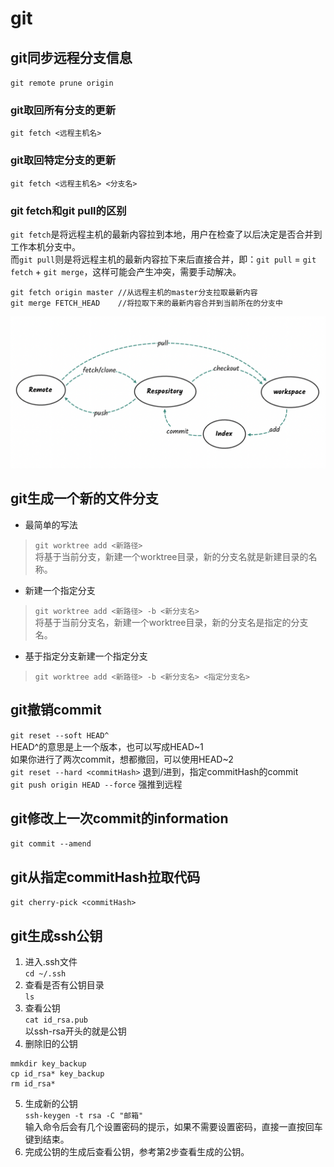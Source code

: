 # git

## git同步远程分支信息
`git remote prune origin`

### git取回所有分支的更新
`git fetch <远程主机名>`

### git取回特定分支的更新
`git fetch <远程主机名> <分支名>`

### git fetch和git pull的区别
`git fetch`是将远程主机的最新内容拉到本地，用户在检查了以后决定是否合并到工作本机分支中。   
而`git pull`则是将远程主机的最新内容拉下来后直接合并，即：`git pull` = `git fetch` + `git merge`，这样可能会产生冲突，需要手动解决。
```
git fetch origin master //从远程主机的master分支拉取最新内容 
git merge FETCH_HEAD    //将拉取下来的最新内容合并到当前所在的分支中
```
![流程图](./resources/git_fetch_pull.png "流程图")


## git生成一个新的文件分支
- 最简单的写法
> `git worktree add <新路径>`  
将基于当前分支，新建一个worktree目录，新的分支名就是新建目录的名称。

- 新建一个指定分支
> `git worktree add <新路径> -b <新分支名>`  
将基于当前分支名，新建一个worktree目录，新的分支名是指定的分支名。

- 基于指定分支新建一个指定分支
> `git worktree add <新路径> -b <新分支名> <指定分支名>`


## git撤销commit
`git reset --soft HEAD^`  
HEAD^的意思是上一个版本，也可以写成HEAD~1  
如果你进行了两次commit，想都撤回，可以使用HEAD~2  
`git reset --hard <commitHash>` 退到/进到，指定commitHash的commit  
`git push origin HEAD --force` 强推到远程


## git修改上一次commit的information
`git commit --amend`


## git从指定commitHash拉取代码
`git cherry-pick <commitHash>`


## git生成ssh公钥
1. 进入.ssh文件  
`cd ~/.ssh`  
2. 查看是否有公钥目录  
`ls`  
3. 查看公钥  
`cat id_rsa.pub`   
以ssh-rsa开头的就是公钥
4. 删除旧的公钥   
```
mmkdir key_backup
cp id_rsa* key_backup
rm id_rsa*
```
5. 生成新的公钥   
`ssh-keygen -t rsa -C "邮箱"`    
输入命令后会有几个设置密码的提示，如果不需要设置密码，直接一直按回车键到结束。
6. 完成公钥的生成后查看公钥，参考第2步查看生成的公钥。